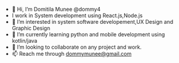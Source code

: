 - 👋 Hi, I’m Domitila Munee @dommy4
- I work in System development using React.js,Node.js
- 👀 I’m interested in system software developement,UX Design and Graphic Design
- 🌱 I’m currently learning python and mobile development using kotlin/java
- 💞️ I’m looking to collaborate on any project and work. 
- 📫 Reach me through dommymunee@gmail.com

<!---
dommy4/dommy4 is a ✨ special ✨ repository because its `README.md` (this file) appears on your GitHub profile.
You can click the Preview link to take a look at your changes.
--->
